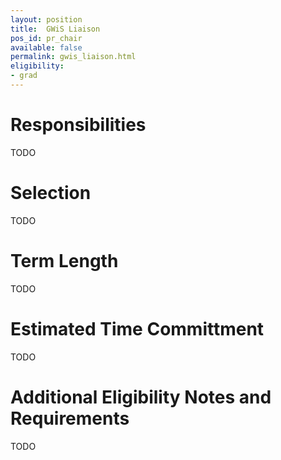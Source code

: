 ```yaml
---
layout: position
title:  GWiS Liaison 
pos_id: pr_chair
available: false
permalink: gwis_liaison.html
eligibility:
- grad
---
```


# Responsibilities
TODO

# Selection
TODO

# Term Length
TODO

# Estimated Time Committment
TODO

# Additional Eligibility Notes and Requirements
TODO
